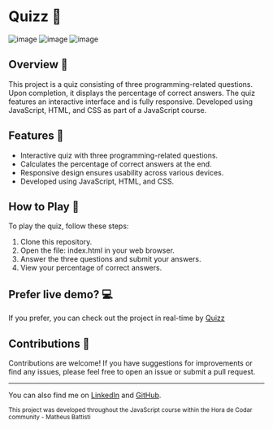 # Quizz 🧠

![image](https://github.com/Luan-Neumann-Dev/QuizzJS/assets/155394874/ae0e0848-4f46-4cc6-9ab6-f66183e5822b)
![image](https://github.com/Luan-Neumann-Dev/QuizzJS/assets/155394874/7a616e28-96f1-4435-a6d9-e5f42d9b945c)
![image](https://github.com/Luan-Neumann-Dev/QuizzJS/assets/155394874/021363ef-f3c2-46a2-9207-683c736cc6d4)


## Overview 🌟
This project is a quiz consisting of three programming-related questions. Upon completion, it displays the percentage of correct answers. The quiz features an interactive interface and is fully responsive. Developed using JavaScript, HTML, and CSS as part of a JavaScript course.

## Features 🚀
- Interactive quiz with three programming-related questions.
- Calculates the percentage of correct answers at the end.
- Responsive design ensures usability across various devices.
- Developed using JavaScript, HTML, and CSS.

## How to Play 👀
To play the quiz, follow these steps:

1. Clone this repository.
2. Open the file: index.html in your web browser.
3. Answer the three questions and submit your answers.
4. View your percentage of correct answers.

## Prefer live demo? 💻
If you prefer, you can check out the project in real-time by [Quizz](https://luan-neumann-dev.github.io/QuizzJS/)

## Contributions 🤝
Contributions are welcome! If you have suggestions for improvements or find any issues, please feel free to open an issue or submit a pull request.

---
You can also find me on [LinkedIn](https://www.linkedin.com/in/luan-henrique-neumann-362593267/) and [GitHub](https://github.com/Luan-Neumann-Dev).

<sub>This project was developed throughout the JavaScript course within the Hora de Codar community - Matheus Battisti</sub>

